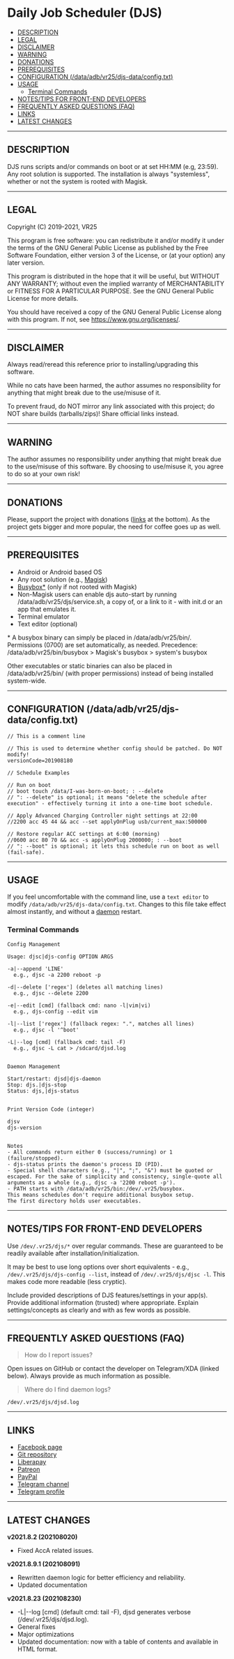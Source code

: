 # Daily Job Scheduler (DJS)



- [DESCRIPTION](#description)
- [LEGAL](#legal)
- [DISCLAIMER](#disclaimer)
- [WARNING](#warning)
- [DONATIONS](#donations)
- [PREREQUISITES](#prerequisites)
- [CONFIGURATION (/data/adb/vr25/djs-data/config.txt)](#configuration-dataadbvr25djs-dataconfigtxt)
- [USAGE](#usage)
  - [Terminal Commands](#terminal-commands)
- [NOTES/TIPS FOR FRONT-END DEVELOPERS](#notestips-for-front-end-developers)
- [FREQUENTLY ASKED QUESTIONS (FAQ)](#frequently-asked-questions-faq)
- [LINKS](#links)
- [LATEST CHANGES](#latest-changes)


---
## DESCRIPTION

DJS runs scripts and/or commands on boot or at set HH:MM (e.g, 23:59).
Any root solution is supported.
The installation is always "systemless", whether or not the system is rooted with Magisk.


---
## LEGAL

Copyright (C) 2019-2021, VR25

This program is free software: you can redistribute it and/or modify
it under the terms of the GNU General Public License as published by
the Free Software Foundation, either version 3 of the License, or
(at your option) any later version.

This program is distributed in the hope that it will be useful,
but WITHOUT ANY WARRANTY; without even the implied warranty of
MERCHANTABILITY or FITNESS FOR A PARTICULAR PURPOSE.  See the
GNU General Public License for more details.

You should have received a copy of the GNU General Public License
along with this program.  If not, see <https://www.gnu.org/licenses/>.


---
## DISCLAIMER

Always read/reread this reference prior to installing/upgrading this software.

While no cats have been harmed, the author assumes no responsibility for anything that might break due to the use/misuse of it.

To prevent fraud, do NOT mirror any link associated with this project; do NOT share builds (tarballs/zips)! Share official links instead.


---
## WARNING

The author assumes no responsibility under anything that might break due to the use/misuse of this software.
By choosing to use/misuse it, you agree to do so at your own risk!


---
## DONATIONS

Please, support the project with donations ([links](#links) at the bottom).
As the project gets bigger and more popular, the need for coffee goes up as well.


---
## PREREQUISITES

- Android or Android based OS
- Any root solution (e.g., [Magisk](https://github.com/topjohnwu/Magisk/))
- [Busybox\*](https://github.com/search?o=desc&q=busybox+android&s=updated&type=Repositories/) (only if not rooted with Magisk)
- Non-Magisk users can enable djs auto-start by running /data/adb/vr25/djs/service.sh, a copy of, or a link to it - with init.d or an app that emulates it.
- Terminal emulator
- Text editor (optional)

\* A busybox binary can simply be placed in /data/adb/vr25/bin/.
Permissions (0700) are set automatically, as needed.
Precedence: /data/adb/vr25/bin/busybox > Magisk's busybox > system's busybox

Other executables or static binaries can also be placed in /data/adb/vr25/bin/ (with proper permissions) instead of being installed system-wide.


---
## CONFIGURATION (/data/adb/vr25/djs-data/config.txt)

```
// This is a comment line

// This is used to determine whether config should be patched. Do NOT modify!
versionCode=201908180

// Schedule Examples

// Run on boot
// boot touch /data/I-was-born-on-boot; : --delete
// ": --delete" is optional; it means "delete the schedule after execution" - effectively turning it into a one-time boot schedule.

// Apply Advanced Charging Controller night settings at 22:00
//2200 acc 45 44 && acc --set applyOnPlug usb/current_max:500000

// Restore regular ACC settings at 6:00 (morning)
//0600 acc 80 70 && acc -s applyOnPlug 2000000; : --boot
// ": --boot" is optional; it lets this schedule run on boot as well (fail-safe).
```

---
## USAGE


If you feel uncomfortable with the command line, use a `text editor` to modify `/data/adb/vr25/djs-data/config.txt`.
Changes to this file take effect almost instantly, and without a [daemon](https://en.wikipedia.org/wiki/Daemon_(computing)) restart.


### Terminal Commands

```
Config Management

Usage: djsc|djs-config OPTION ARGS

-a|--append 'LINE'
  e.g., djsc -a 2200 reboot -p

-d|--delete ['regex'] (deletes all matching lines)
  e.g., djsc --delete 2200

-e|--edit [cmd] (fallback cmd: nano -l|vim|vi)
  e.g., djs-config --edit vim

-l|--list ['regex'] (fallback regex: ".", matches all lines)
  e.g., djsc -l '^boot'

-L|--log [cmd] (fallback cmd: tail -F)
  e.g., djsc -L cat > /sdcard/djsd.log


Daemon Management

Start/restart: djsd|djs-daemon
Stop: djs.|djs-stop
Status: djs,|djs-status


Print Version Code (integer)

djsv
djs-version


Notes
- All commands return either 0 (success/running) or 1 (failure/stopped).
- djs-status prints the daemon's process ID (PID).
- Special shell characters (e.g., "|", ";", "&") must be quoted or escaped. For the sake of simplicity and consistency, single-quote all arguments as a whole (e.g., djsc -a '2200 reboot -p').
- PATH starts with /data/adb/vr25/bin:/dev/.vr25/busybox.
This means schedules don't require additional busybox setup.
The first directory holds user executables.
```

---
## NOTES/TIPS FOR FRONT-END DEVELOPERS

Use `/dev/.vr25/djs/*` over regular commands.
These are guaranteed to be readily available after installation/initialization.

It may be best to use long options over short equivalents - e.g., `/dev/.vr25/djs/djs-config --list`, instead of `/dev/.vr25/djs/djsc -l`.
This makes code more readable (less cryptic).

Include provided descriptions of DJS features/settings in your app(s).
Provide additional information (trusted) where appropriate.
Explain settings/concepts as clearly and with as few words as possible.


---
## FREQUENTLY ASKED QUESTIONS (FAQ)


> How do I report issues?

Open issues on GitHub or contact the developer on Telegram/XDA (linked below). Always provide as much information as possible.


> Where do I find daemon logs?

`/dev/.vr25/djs/djsd.log`


---
## LINKS

- [Facebook page](https://facebook.com/VR25-at-xda-developers-258150974794782/)
- [Git repository](https://github.com/VR-25/djs/)
- [Liberapay](https://liberapay.com/VR25/)
- [Patreon](https://patreon.com/vr25/)
- [PayPal](https://paypal.me/vr25xda/)
- [Telegram channel](https://t.me/vr25_xda/)
- [Telegram profile](https://t.me/vr25xda/)


---
## LATEST CHANGES


**v2021.8.2 (202108020)**

- Fixed AccA related issues.


**v2021.8.9.1 (202108091)**

- Rewritten daemon logic for better efficiency and reliability.
- Updated documentation


**v2021.8.23 (202108230)**

- -L|--log [cmd] (default cmd: tail -F), djsd generates verbose (/dev/.vr25/djs/djsd.log).
- General fixes
- Major optimizations
- Updated documentation: now with a table of contents and available in HTML format.
